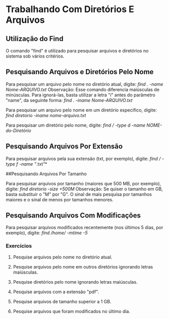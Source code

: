 ﻿# Trabalhando Com Diretórios E Arquivos

## Utilização do Find

O comando "find" é utilizado para pesquisar arquivos e diretórios no sistema sob vários critérios.

## Pesquisando Arquivos e Diretórios Pelo Nome

Para pesquisar um arquivo pelo nome no diretório atual, digite:
*find . -name Nome-ARQUIVO.txt*
Observação: Esse comando diferencia maiúsculas de minúsculas. Para ignorá-las, basta utilizar a letra "i" antes do parâmetro "name", da seguinte forma:
*find . -iname Nome-ARQUIVO.txt*

Para pesquisar um arquivo pelo nome em um diretório específico, digite:
*find diretorio -iname nome-arquivo.txt*

Para pesquisar um diretório pelo nome, digite:
*find / -type d -name NOME-do-Diretório*

## Pesquisando Arquivos Por Extensão

Para pesquisar arquivos pela sua extensão (txt, por exemplo), digite:
*find / -type f -name “*.txt”*

##Pesquisando Arquivos Por Tamanho

Para pesquisar arquivos por tamanho (maiores que 500 MB, por exemplo), digite:
*find diretorio -size +500M*
Observação: Se quiser o tamanho em GB, basta substituir o "M" por "G". O sinal de mais pesquisa por tamanhos maiores e o sinal de menos por tamanhos menores.

## Pesquisando Arquivos Com Modificações

Para pesquisar arquivos modificados recentemente (nos últimos 5 dias, por exemplo), digite:
*find /home/ -mtime -5*

### Exercícios

1. Pesquise arquivos pelo nome no diretório atual.

2. Pesquise arquivos pelo nome em outros diretórios ignorando letras maiúsculas.

3. Pesquise diretórios pelo nome ignorando letras maiúsculas.

4. Pesquise arquivos com a extensão "pdf".

5. Pesquise arquivos de tamanho superior a 1 GB.

6. Pesquise arquivos que foram modificados no último dia.